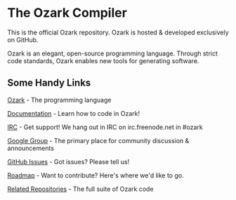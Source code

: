 The Ozark Compiler
=======

This is the official Ozark repository. Ozark is hosted & developed exclusively on GitHub.

Ozark is an elegant, open-source programming language. Through strict code standards, Ozark enables new tools for generating software.

## Some Handy Links

[Ozark](http://www.ozark.cc) - The programming language

[Documentation](http://www.ozark.cc/language-documentation) - Learn how to code in Ozark!

[IRC](http://webchat.freenode.net/?channels=#ozark) - Get support! We hang out in IRC on irc.freenode.net in #ozark

[Google Group](https://groups.google.com/forum/?fromgroups#!forum/ozark-lang) - The primary place for community discussion & announcements

[GitHub Issues](https://github.com/ozark-lang/ozark/issues) - Got issues? Please tell us!

[Roadmap](https://github.com/ozark-lang/ozark/wiki#roadmap) - Want to contribute? Here's where we'd like to go.

[Related Repositories](https://github.com/ozark-lang) - The full suite of Ozark code
